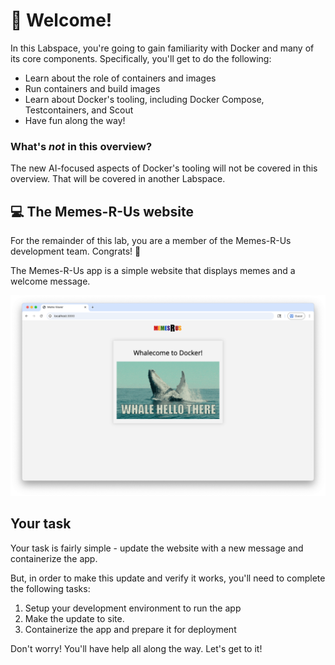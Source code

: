 # 👋 Welcome!

In this Labspace, you're going to gain familiarity with Docker and many of its core components. Specifically, you'll get to do the following:

- Learn about the role of containers and images
- Run containers and build images
- Learn about Docker's tooling, including Docker Compose, Testcontainers, and Scout
- Have fun along the way!

### What's _not_ in this overview?

The new AI-focused aspects of Docker's tooling will not be covered in this overview. That will be covered in another Labspace.



## 💻 The Memes-R-Us website

For the remainder of this lab, you are a member of the Memes-R-Us development team. Congrats! 🎉

The Memes-R-Us app is a simple website that displays memes and a welcome message.

![Memes-R-Us website](/docs/images/memes-r-us.png)



## Your task

Your task is fairly simple - update the website with a new message and containerize the app.

But, in order to make this update and verify it works, you'll need to complete the following tasks:

1. Setup your development environment to run the app
2. Make the update to site.
3. Containerize the app and prepare it for deployment

Don't worry! You'll have help all along the way. Let's get to it!

